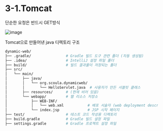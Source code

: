 # 3-1.Tomcat

단순한 요청은 반드시 GET방식

![image](https://github.com/user-attachments/assets/9d0c6687-f178-4730-996a-b73a21118ac2)

Tomcat으로 만들어낸 java 디렉토리 구조
```bash
dynamic-web/
├── .gradle/                # Gradle 빌드 도구 관련 폴더 (자동 생성됨)
├── .idea/                  # IntelliJ 설정 파일 폴더
├── build/                  # 빌드 결과물이 저장되는 폴더
├── src/
│   └── main/
│       ├── java/
│       │   └── org.scoula.dynamicweb/
│       │       └── HelloServlet.java  # 사용자가 만든 서블릿 클래스
│       ├── resources/      # (현재 비어 있음)
│       └── webapp/         # 웹 리소스 저장소
│           ├── WEB-INF/
│           │   └── web.xml           # 배포 서술자 (web deployment descriptor)
│           └── index.jsp             # JSP 시작 페이지
├── test/                   # 테스트 코드 작성용 디렉토리
├── build.gradle            # Gradle 빌드 설정 파일
├── settings.gradle         # Gradle 프로젝트 설정 파일
```
